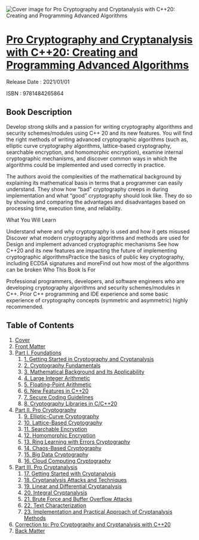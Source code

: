 ![Cover image for Pro Cryptography and Cryptanalysis with C++20: Creating and Programming Advanced Algorithms](https://imgdetail.ebookreading.net/cover/cover/202109/EB9781484265864.jpg)

[Pro Cryptography and Cryptanalysis with C++20: Creating and Programming Advanced Algorithms](https://ebookreading.net/view/book/Pro+Cryptography+and+Cryptanalysis+with+C%2B%2B20%3A+Creating+and+Programming+Advanced+Algorithms-EB9781484265864_1.html "Pro Cryptography and Cryptanalysis with C++20: Creating and Programming Advanced Algorithms")
====================================================================================================================

Release Date : 2021/01/01

ISBN : 9781484265864

Book Description
-----------------

Develop strong skills and a passion for writing cryptography algorithms and security schemes/modules using C++ 20 and its new features.&nbsp;You will find the right methods of writing advanced cryptographic algorithms (such as, elliptic curve cryptography algorithms, lattice-based cryptography, searchable encryption, and homomorphic encryption), examine internal cryptographic mechanisms, and discover common ways in which the algorithms could be implemented and used correctly in practice.&nbsp;


The authors avoid the complexities of the mathematical background by explaining its mathematical basis in terms that a programmer can easily understand.&nbsp;They show how “bad” cryptography creeps in during implementation and what “good” cryptography should look like. They do so by showing and comparing the advantages and disadvantages based on processing time, execution time, and reliability.

What You Will Learn

Understand where and why cryptography      is used and how it gets misused Discover what modern      cryptography algorithms and methods are used for Design and implement      advanced cryptographic mechanisms See how C++20 and its new      features are impacting the future of implementing cryptographic algorithmsPractice the basics of      public key cryptography, including ECDSA signatures and moreFind out how most of the      algorithms can be broken Who This Book Is For

Professional programmers, developers, and software engineers who are developing cryptography algorithms and security schemes/modules in C++.&nbsp;Prior C++ programming and IDE experience and some basic experience of cryptography concepts (symmetric and asymmetric) highly recommended.

  


Table of Contents
-----------------

1. [Cover](https://ebookreading.net/view/book/Pro+Cryptography+and+Cryptanalysis+with+C%2B%2B20%3A+Creating+and+Programming+Advanced+Algorithms-EB9781484265864_1.html)
1. [Front Matter](https://ebookreading.net/view/book/Pro+Cryptography+and+Cryptanalysis+with+C%2B%2B20%3A+Creating+and+Programming+Advanced+Algorithms-EB9781484265864_2.html)
1. [Part I. Foundations](https://ebookreading.net/view/book/Pro+Cryptography+and+Cryptanalysis+with+C%2B%2B20%3A+Creating+and+Programming+Advanced+Algorithms-EB9781484265864_3.html)
    1. [1.&nbsp;Getting Started in Cryptography and Cryptanalysis](https://ebookreading.net/view/book/Pro+Cryptography+and+Cryptanalysis+with+C%2B%2B20%3A+Creating+and+Programming+Advanced+Algorithms-EB9781484265864_4.html)
    1. [2.&nbsp;Cryptography Fundamentals](https://ebookreading.net/view/book/Pro+Cryptography+and+Cryptanalysis+with+C%2B%2B20%3A+Creating+and+Programming+Advanced+Algorithms-EB9781484265864_5.html)
    1. [3.&nbsp;Mathematical Background and Its Applicability](https://ebookreading.net/view/book/Pro+Cryptography+and+Cryptanalysis+with+C%2B%2B20%3A+Creating+and+Programming+Advanced+Algorithms-EB9781484265864_6.html)
    1. [4.&nbsp;Large Integer Arithmetic](https://ebookreading.net/view/book/Pro+Cryptography+and+Cryptanalysis+with+C%2B%2B20%3A+Creating+and+Programming+Advanced+Algorithms-EB9781484265864_7.html)
    1. [5.&nbsp;Floating-Point Arithmetic](https://ebookreading.net/view/book/Pro+Cryptography+and+Cryptanalysis+with+C%2B%2B20%3A+Creating+and+Programming+Advanced+Algorithms-EB9781484265864_8.html)
    1. [6.&nbsp;New Features in C++20](https://ebookreading.net/view/book/Pro+Cryptography+and+Cryptanalysis+with+C%2B%2B20%3A+Creating+and+Programming+Advanced+Algorithms-EB9781484265864_9.html)
    1. [7.&nbsp;Secure Coding Guidelines](https://ebookreading.net/view/book/Pro+Cryptography+and+Cryptanalysis+with+C%2B%2B20%3A+Creating+and+Programming+Advanced+Algorithms-EB9781484265864_10.html)
    1. [8.&nbsp;Cryptography Libraries in C/C++20](https://ebookreading.net/view/book/Pro+Cryptography+and+Cryptanalysis+with+C%2B%2B20%3A+Creating+and+Programming+Advanced+Algorithms-EB9781484265864_11.html)
1. [Part II. Pro Cryptography](https://ebookreading.net/view/book/Pro+Cryptography+and+Cryptanalysis+with+C%2B%2B20%3A+Creating+and+Programming+Advanced+Algorithms-EB9781484265864_12.html)
    1. [9.&nbsp;Elliptic-Curve Cryptography](https://ebookreading.net/view/book/Pro+Cryptography+and+Cryptanalysis+with+C%2B%2B20%3A+Creating+and+Programming+Advanced+Algorithms-EB9781484265864_13.html)
    1. [10.&nbsp;Lattice-Based Cryptography](https://ebookreading.net/view/book/Pro+Cryptography+and+Cryptanalysis+with+C%2B%2B20%3A+Creating+and+Programming+Advanced+Algorithms-EB9781484265864_14.html)
    1. [11.&nbsp;Searchable Encryption](https://ebookreading.net/view/book/Pro+Cryptography+and+Cryptanalysis+with+C%2B%2B20%3A+Creating+and+Programming+Advanced+Algorithms-EB9781484265864_15.html)
    1. [12.&nbsp;Homomorphic Encryption](https://ebookreading.net/view/book/Pro+Cryptography+and+Cryptanalysis+with+C%2B%2B20%3A+Creating+and+Programming+Advanced+Algorithms-EB9781484265864_16.html)
    1. [13.&nbsp;Ring Learning with Errors Cryptography](https://ebookreading.net/view/book/Pro+Cryptography+and+Cryptanalysis+with+C%2B%2B20%3A+Creating+and+Programming+Advanced+Algorithms-EB9781484265864_17.html)
    1. [14.&nbsp;Chaos-Based Cryptography](https://ebookreading.net/view/book/Pro+Cryptography+and+Cryptanalysis+with+C%2B%2B20%3A+Creating+and+Programming+Advanced+Algorithms-EB9781484265864_18.html)
    1. [15.&nbsp;Big Data Cryptography](https://ebookreading.net/view/book/Pro+Cryptography+and+Cryptanalysis+with+C%2B%2B20%3A+Creating+and+Programming+Advanced+Algorithms-EB9781484265864_19.html)
    1. [16.&nbsp;Cloud Computing Cryptography](https://ebookreading.net/view/book/Pro+Cryptography+and+Cryptanalysis+with+C%2B%2B20%3A+Creating+and+Programming+Advanced+Algorithms-EB9781484265864_20.html)
1. [Part III. Pro Cryptanalysis](https://ebookreading.net/view/book/Pro+Cryptography+and+Cryptanalysis+with+C%2B%2B20%3A+Creating+and+Programming+Advanced+Algorithms-EB9781484265864_21.html)
    1. [17.&nbsp;Getting Started with Cryptanalysis](https://ebookreading.net/view/book/Pro+Cryptography+and+Cryptanalysis+with+C%2B%2B20%3A+Creating+and+Programming+Advanced+Algorithms-EB9781484265864_22.html)
    1. [18.&nbsp;Cryptanalysis Attacks and Techniques](https://ebookreading.net/view/book/Pro+Cryptography+and+Cryptanalysis+with+C%2B%2B20%3A+Creating+and+Programming+Advanced+Algorithms-EB9781484265864_23.html)
    1. [19.&nbsp;Linear and Differential Cryptanalysis](https://ebookreading.net/view/book/Pro+Cryptography+and+Cryptanalysis+with+C%2B%2B20%3A+Creating+and+Programming+Advanced+Algorithms-EB9781484265864_24.html)
    1. [20.&nbsp;Integral Cryptanalysis](https://ebookreading.net/view/book/Pro+Cryptography+and+Cryptanalysis+with+C%2B%2B20%3A+Creating+and+Programming+Advanced+Algorithms-EB9781484265864_25.html)
    1. [21.&nbsp;Brute Force and Buffer Overflow Attacks](https://ebookreading.net/view/book/Pro+Cryptography+and+Cryptanalysis+with+C%2B%2B20%3A+Creating+and+Programming+Advanced+Algorithms-EB9781484265864_26.html)
    1. [22.&nbsp;Text Characterization](https://ebookreading.net/view/book/Pro+Cryptography+and+Cryptanalysis+with+C%2B%2B20%3A+Creating+and+Programming+Advanced+Algorithms-EB9781484265864_27.html)
    1. [23.&nbsp;Implementation and Practical Approach of Cryptanalysis Methods](https://ebookreading.net/view/book/Pro+Cryptography+and+Cryptanalysis+with+C%2B%2B20%3A+Creating+and+Programming+Advanced+Algorithms-EB9781484265864_28.html)
1. [Correction to: Pro Cryptography and Cryptanalysis with C++20](https://ebookreading.net/view/book/Pro+Cryptography+and+Cryptanalysis+with+C%2B%2B20%3A+Creating+and+Programming+Advanced+Algorithms-EB9781484265864_29.html)
1. [Back Matter](https://ebookreading.net/view/book/Pro+Cryptography+and+Cryptanalysis+with+C%2B%2B20%3A+Creating+and+Programming+Advanced+Algorithms-EB9781484265864_30.html)
